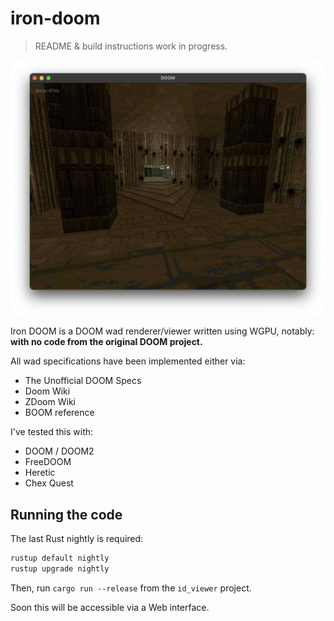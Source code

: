 # iron-doom

> README & build instructions work in progress.

![](./example.png)

Iron DOOM is a DOOM wad renderer/viewer written using WGPU, notably: **with no code from the original DOOM project.**

All wad specifications have been implemented either via:

- The Unofficial DOOM Specs
- Doom Wiki
- ZDoom Wiki
- BOOM reference

I've tested this with:
- DOOM / DOOM2
- FreeDOOM
- Heretic
- Chex Quest

## Running the code

The last Rust nightly is required:

```sh
rustup default nightly
rustup upgrade nightly
```

Then, run `cargo run --release` from the `id_viewer` project.

Soon this will be accessible via a Web interface.
